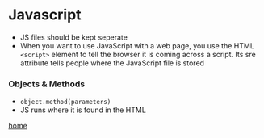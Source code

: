 # Javascript
- JS files should be kept seperate
- When you want to use JavaScript with a web page, you use the HTML ```<script>``` element to tell the browser it is coming across a script.
Its sre attribute tells people where the JavaScript file is stored

### Objects & Methods
- ```object.method(parameters)```
- JS runs where it is found in the HTML



[home](README.md)